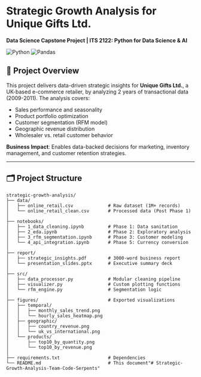 # Strategic Growth Analysis for Unique Gifts Ltd.  
**Data Science Capstone Project | ITS 2122: Python for Data Science & AI**  

![Python](https://img.shields.io/badge/Python-3.8%2B-blue)
![Pandas](https://img.shields.io/badge/Pandas-1.3+-brightgreen)

## 📌 Project Overview
This project delivers data-driven strategic insights for **Unique Gifts Ltd.**, a UK-based e-commerce retailer, by analyzing 2 years of transactional data (2009-2011). The analysis covers:
- Sales performance and seasonality
- Product portfolio optimization  
- Customer segmentation (RFM model)  
- Geographic revenue distribution  
- Wholesaler vs. retail customer behavior  

**Business Impact**: Enables data-backed decisions for marketing, inventory management, and customer retention strategies.

---

## 🗂 Project Structure
```plaintext
strategic-growth-analysis/
├── data/
│   ├── online_retail.csv             # Raw dataset (1M+ records)
│   └── online_retail_clean.csv       # Processed data (Post Phase 1)
│
├── notebooks/
│   ├── 1_data_cleaning.ipynb         # Phase 1: Data sanitation
│   ├── 2_eda.ipynb                   # Phase 2: Exploratory analysis
│   ├── 3_rfm_segmentation.ipynb      # Phase 3: Customer modeling
│   └── 4_api_integration.ipynb       # Phase 5: Currency conversion
│
├── report/
│   ├── strategic_insights.pdf        # 3000-word business report
│   └── presentation_slides.pptx      # Executive summary deck
│
├── src/
│   ├── data_processor.py             # Modular cleaning pipeline
│   ├── visualizer.py                 # Custom plotting functions
│   └── rfm_engine.py                 # Segmentation logic
│
├── figures/                          # Exported visualizations
│   ├── temporal/
│   │   ├── monthly_sales_trend.png
│   │   └── hourly_sales_heatmap.png
│   ├── geographic/
│   │   ├── country_revenue.png
│   │   └── uk_vs_international.png
│   └── products/
│       ├── top10_by_quantity.png
│       └── top10_by_revenue.png
│
├── requirements.txt                  # Dependencies
└── README.md                         # This document"# Strategic-Growth-Analysis-Team-Code-Serpents" 

